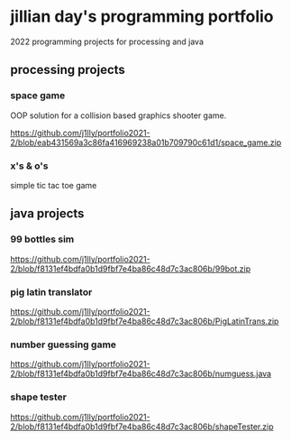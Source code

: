 # jillian day's programming portfolio

2022 programming projects for processing and java

## processing projects

### space game
OOP solution for a collision based graphics shooter game.

https://github.com/j1lly/portfolio2021-2/blob/eab431569a3c86fa416969238a01b709790c61d1/space_game.zip

### x's & o's
simple tic tac toe game


## java projects

### 99 bottles sim
https://github.com/j1lly/portfolio2021-2/blob/f8131ef4bdfa0b1d9fbf7e4ba86c48d7c3ac806b/99bot.zip

### pig latin translator
https://github.com/j1lly/portfolio2021-2/blob/f8131ef4bdfa0b1d9fbf7e4ba86c48d7c3ac806b/PigLatinTrans.zip

### number guessing game
https://github.com/j1lly/portfolio2021-2/blob/f8131ef4bdfa0b1d9fbf7e4ba86c48d7c3ac806b/numguess.java

### shape tester
https://github.com/j1lly/portfolio2021-2/blob/f8131ef4bdfa0b1d9fbf7e4ba86c48d7c3ac806b/shapeTester.zip
